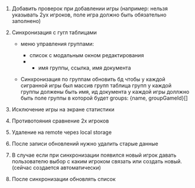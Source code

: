 1. Добавить проверок при добавлении игры (например: нельзя указывать 2ух игроков, поле игра должно быть обязательно заполнено)

2. Синхронизация с гугл таблицами

   - меню управления группами:

     - список с модальным окном редактирования
     - - имя группы, ссылка, имя документа

   - Синхронизация по группам
     обновить бд чтобы у каждой сигранной игры был массив групп
     таблица групп у каждой группы должены быть имя, ид документа
     у каждой игры доллжно быть поле группы в которой будет groups: {name, groupGameId}[]

3. Исключение игры на экране статистики

4. Противотояния сравнение 2х игроков
5. Удаление на remote через local storage
6. После записи обновлений нужно удалить старые данные
7. В случае если при синхронизации появился новый игрок давать пользователю выбор с каким игроком связать или создать новый. (сейчас создается автоматически)
8. После синхронизации обновлять список
